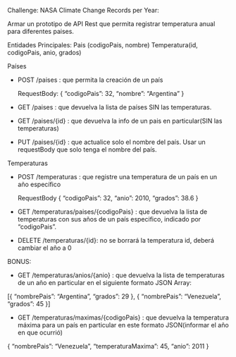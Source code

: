 Challenge: NASA Climate Change Records per Year:

Armar un prototipo de API Rest que permita registrar temperatura anual para diferentes paises.

Entidades Principales: Pais (codigoPais, nombre) Temperatura(id, codigoPais, anio, grados) 

Países
- POST /paises : que permita la creación de un país

     RequestBody: {
     “codigoPais”: 32,
     “nombre”: “Argentina”
     }
		 
- GET /paises : que devuelva la lista de países SIN las temperaturas.
- GET /paises/{id} : que devuelva la info de un pais en particular(SIN las temperaturas)
- PUT /paises/{id} : que actualice solo el nombre del país. Usar un requestBody que solo tenga el
nombre del país.

Temperaturas
- POST /temperaturas : que registre una temperatura de un país en un año específico

     RequestBody {
     “codigoPais”: 32,
     “anio”: 2010,
     “grados”: 38.6
     }
- GET /temperaturas/paises/{codigoPais} : que devuelva la lista de temperaturas con sus años de un
país especifico, indicado por “codigoPais”.
- DELETE /temperaturas/{id}: no se borrará la temperatura id, deberá cambiar el año a 0


BONUS:

- GET /temperaturas/anios/{anio} : que devuelva la lista de temperaturas de un año en particular en
el siguiente formato JSON Array:

[{
“nombrePais”: “Argentina”,
“grados”: 29
},
{
“nombrePais”: “Venezuela”,
“grados”: 45
}]

- GET /temperaturas/maximas/{codigoPais} : que devuelva la temperatura máxima para un país en
particular en este formato JSON(informar el año en que ocurrió)

{
“nombrePais”: “Venezuela”,
“temperaturaMaxima”: 45,
“anio”: 2011
}


